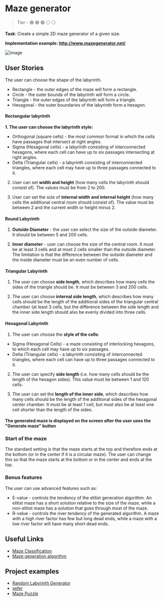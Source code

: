 # Maze generator

> Tier - :green_circle: :green_circle: :green_circle: :white_circle: :white_circle:

**Task**: Create a simple 2D maze generator of a given size.

**Implementation example: http://www.mazegenerator.net/**

![image](https://github.com/startupemulator/challenges/blob/main/Maze%20generator/ImageGenerator%20(3).svg)

## User Stories

The user can choose the shape of the labyrinth. 

 - Rectangle - the outer edges of the maze will form a rectangle. 
 - Circle - the outer bounds of the labyrinth will form a circle.
 - Triangle - the outer edges of the labyrinth will form a triangle. 
 - Hexagonal - the outer boundaries of the labyrinth form a hexagon. 

#### Rectangular labyrinth

**1. The user can choose the labyrinth style:**

- Orthogonal (square cells) - the most common format in which the cells have passages that intersect at right angles.
- Sigma (Hexagonal cells) - a labyrinth consisting of interconnected hexagons, where each cell can have up to six passages intersecting at right angles.
- Delta (Triangular cells) - a labyrinth consisting of interconnected triangles, where each cell may have up to three passages connected to it.

2. User can set **width and height** (how many cells the labyrinth should consist of). The values must be from 2 to 200. 

3. User can set the size of **internal width and internal height** (how many cells the additional central room should consist of). The value must be between 2 and the current width or height minus 2. 

#### Round Labyrinth

1. **Outside Diameter** - the user can select the size of the outside diameter. It should be between 5 and 200 cells.

2. **Inner diameter** - user can choose the size of the central room. It must be at least 3 cells and at most 2 cells smaller than the outside diameter. The limitation is that the difference between the outside diameter and the inside diameter must be an even number of cells. 

#### Triangular Labyrinth

1. The user can choose **side length**, which describes how many cells the sides of the triangle should be. It must be between 3 and 200 cells.

2. The user can choose **internal side length**, which describes how many cells should be the length of the additional sides of the triangular central chamber (at least 3 cells, but the difference between the side length and the inner side length should also be evenly divided into three cells.

#### Hexagonal Labyrinth

1. The user can choose the **style of the cells**:
- Sigma (Hexagonal Cells) - a maze consisting of interlocking hexagons, to which each cell may have up to six passages.
- Delta (Triangular cells) - a labyrinth consisting of interconnected triangles, where each cell can have up to three passages connected to it.

2. The user can specify **side length** (i.e. how many cells should be the length of the hexagon sides). This value must be between 1 and 120 cells.

3. The user can set the **length of the inner side**, which describes how many cells should be the length of the additional sides of the hexagonal center chamber. It must be at least 1 cell, but must also be at least one cell shorter than the length of the sides. 

#### The generated maze is displayed on the screen after the user uses the "Generate maze" button

### Start of the maze

The standard setting is that the maze starts at the top and therefore ends at the bottom (or in the center if it is a circular maze).
The user can change this so that the maze starts at the bottom or in the center and ends at the top. 

### Bonus features

The user can use advanced features such as:
- E-value - controls the tendency of the elitist generation algorithm. An elitist maze has a short solution relative to the size of the maze, while a non-elitist maze has a solution that goes through most of the maze.
- R-value - controls the river tendency of the generated algorithm. A maze with a high river factor has few but long dead ends, while a maze with a low river factor will have many short dead ends.

## Useful Links

- [Maze Classification](http://www.astrolog.org/labyrnth/algrithm.htm)
- [Maze generation algorithm](https://en.wikipedia.org/wiki/Maze_generation_algorithm)

## Project examples

- [Random Labyrinth Generator](http://donjon.bin.sh/fantasy/dungeon/labyrinth.cgi)
- [xefer](https://xefer.com/maze-generator)
- [Maze Puzzle](https://xefer.com/maze-generator)
